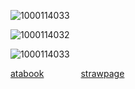 ![1000114033](https://github.com/user-attachments/assets/8fa93e6a-70fe-4045-8187-be8d2bc52a78)


![1000114032](https://github.com/user-attachments/assets/3ac7183f-43a1-436f-a099-8e3e0d5bbac4)

![1000114033](https://github.com/user-attachments/assets/3906f1e2-3be0-4508-940a-0bb4a92a8b63)

[atabook](https://blacksorroww.atabook.org/)           ‎ ‎ ‎ ‎ ‎ ‎ ‎ ‎ ‎ ‎ ‎ ‎    ‎ ‎ ‎ ‎ ‎  [strawpage](https://kiiser.straw.page) 







